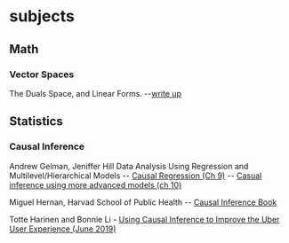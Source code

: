 # subjects

## Math

### Vector Spaces
The Duals Space, and Linear Forms. --[write up](math/vector_spaces/duals.tex.md)

## Statistics

### Causal Inference
Andrew Gelman, Jeniffer Hill
Data Analysis Using Regression and Multilevel/Hierarchical Models 
-- [Causal Regression (Ch 9)](http://www.stat.columbia.edu/~gelman/arm/chap9.pdf)
-- [Casual inference using more advanced models (ch 10)](http://www.stat.columbia.edu/~gelman/arm/chap10.pdf)

Miguel Hernan, Harvad School of Public Health
-- [Causal Inference Book](https://www.hsph.harvard.edu/miguel-hernan/causal-inference-book/)

Totte Harinen and Bonnie Li - 
[Using Causal Inference to Improve the Uber User Experience
(June 2019)](https://eng.uber.com/causal-inference-at-uber/)
